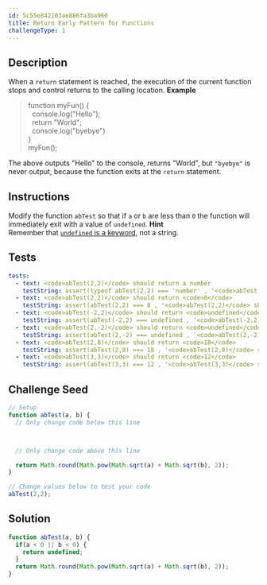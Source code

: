 ```yaml
---
id: 5c55e842103ae886fa3ba960
title: Return Early Pattern for Functions
challengeType: 1
---
```


## Description
<section id='description'>
When a <code>return</code> statement is reached, the execution of the current function stops and control returns to the calling location.
<strong>Example</strong>
<blockquote>function myFun() {<br>&nbsp;&nbsp;console.log("Hello");<br>&nbsp;&nbsp;return "World";<br>&nbsp;&nbsp;console.log("byebye")<br>}<br>myFun();</blockquote>
The above outputs "Hello" to the console, returns "World", but <code>"byebye"</code> is never output, because the function exits at the <code>return</code> statement.
</section>

## Instructions
<section id='instructions'>
Modify the function <code>abTest</code> so that if <code>a</code> or <code>b</code> are less than <code>0</code> the function will immediately exit with a value of <code>undefined</code>.
<strong>Hint</strong><br>Remember that <a href='http://www.freecodecamp.org/challenges/understanding-uninitialized-variables' target='_blank'><code>undefined</code> is a keyword</a>, not a string.
</section>

## Tests
<section id='tests'>

```yml
tests:
  - text: <code>abTest(2,2)</code> should return a number
    testString: assert(typeof abTest(2,2) === 'number' , '<code>abTest(2,2)</code> should return a number');
  - text: <code>abTest(2,2)</code> should return <code>8</code>
    testString: assert(abTest(2,2) === 8 , '<code>abTest(2,2)</code> should return <code>8</code>');
  - text: <code>abTest(-2,2)</code> should return <code>undefined</code>
    testString: assert(abTest(-2,2) === undefined , '<code>abTest(-2,2)</code> should return <code>undefined</code>');
  - text: <code>abTest(2,-2)</code> should return <code>undefined</code>
    testString: assert(abTest(2,-2) === undefined , '<code>abTest(2,-2)</code> should return <code>undefined</code>');
  - text: <code>abTest(2,8)</code> should return <code>18</code>
    testString: assert(abTest(2,8) === 18 , '<code>abTest(2,8)</code> should return <code>18</code>');
  - text: <code>abTest(3,3)</code> should return <code>12</code>
    testString: assert(abTest(3,3) === 12 , '<code>abTest(3,3)</code> should return <code>12</code>');

```

</section>

## Challenge Seed
<section id='challengeSeed'>

<div id='js-seed'>

```js
// Setup
function abTest(a, b) {
  // Only change code below this line



  // Only change code above this line

  return Math.round(Math.pow(Math.sqrt(a) + Math.sqrt(b), 2));
}

// Change values below to test your code
abTest(2,2);
```

</div>



</section>

## Solution
<section id='solution'>


```js
function abTest(a, b) {
  if(a < 0 || b < 0) {
    return undefined;
  }
  return Math.round(Math.pow(Math.sqrt(a) + Math.sqrt(b), 2));
}
```

</section>
